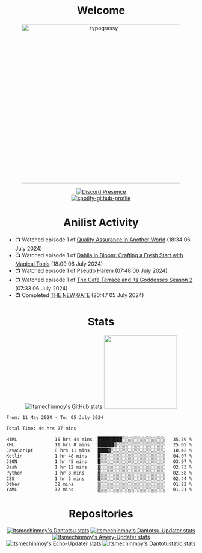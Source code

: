 <div align="center">

# Welcome
<a href="https://github.com/kawarimidoll/typograssy">
    <img alt="typograssy" src="https://typograssy.deno.dev/api?text=%E3%82%88%E3%81%86%E3%81%93%E3%81%9D%E3%81%BF%E3%81%AA%E3%81%95%E3%82%93%20-%20Itsmechinmoy--&&l0=none&l1=82d9d0&l2=027353&l3=038c4c&l4=01402e&bg=none&frame=none&speed=100&comment=" width="421.99">
</a>

[![Discord Presence](https://lanyard.cnrad.dev/api/523539866311720963?theme=dark&bg=Oe1116&animated=false&hideDiscrim=true&borderRadius=30px&hideActivity=whenNotUsed)](https://discord.com/users/523539866311720963)<br>
[![spotify-github-profile](https://spotify-github-profile.kittinanx.com/api/view?uid=31zczwoe3obxakjgkio7anubhkaq&cover_image=true&theme=novatorem&show_offline=true&background_color=121212&interchange=false&bar_color=53b14f&bar_color=ffffff&bar_color_cover=false)](https://spotify-github-profile.vercel.app/api/view?uid=31zczwoe3obxakjgkio7anubhkaq&redirect=true)
</div>

<div align="center">

# Anilist Activity
</div>
<!-- ANILIST_ACTIVITY:start -->

-   📺 Watched episode 1 of [Quality Assurance in Another World](https://anilist.co/anime/163077) (18:34 06 July 2024)
-   📺 Watched episode 1 of [Dahlia in Bloom: Crafting a Fresh Start with Magical Tools](https://anilist.co/anime/168623) (18:09 06 July 2024)
-   📺 Watched episode 1 of [Pseudo Harem](https://anilist.co/anime/163623) (07:48 06 July 2024)
-   📺 Watched episode 1 of [The Café Terrace and Its Goddesses Season 2](https://anilist.co/anime/166477) (07:33 06 July 2024)
-   📺 Completed [THE NEW GATE](https://anilist.co/anime/170890) (20:47 05 July 2024)

<!-- ANILIST_ACTIVITY:end -->
<div align="center">
    
# Stats
[![Itsmechinmoy's GitHub stats](https://github-readme-stats.vercel.app/api?username=itsmechinmoy&show_icons=true&theme=algolia)](https://github.com/anuraghazra/github-readme-stats)
<img src="https://github-readme-stackoverflow.vercel.app/?userID=25004176&theme=dark" height="194"/>
</div>
<!--START_SECTION:waka-->

```txt
From: 11 May 2024 - To: 05 July 2024

Total Time: 44 hrs 27 mins

HTML              15 hrs 44 mins  █████████░░░░░░░░░░░░░░░░   35.39 %
XML               11 hrs 8 mins   ██████▒░░░░░░░░░░░░░░░░░░   25.05 %
JavaScript        8 hrs 11 mins   ████▓░░░░░░░░░░░░░░░░░░░░   18.42 %
Kotlin            1 hr 48 mins    █░░░░░░░░░░░░░░░░░░░░░░░░   04.07 %
JSON              1 hr 45 mins    █░░░░░░░░░░░░░░░░░░░░░░░░   03.97 %
Bash              1 hr 12 mins    ▓░░░░░░░░░░░░░░░░░░░░░░░░   02.73 %
Python            1 hr 8 mins     ▓░░░░░░░░░░░░░░░░░░░░░░░░   02.58 %
CSS               1 hr 5 mins     ▓░░░░░░░░░░░░░░░░░░░░░░░░   02.44 %
Other             32 mins         ▒░░░░░░░░░░░░░░░░░░░░░░░░   01.22 %
YAML              32 mins         ▒░░░░░░░░░░░░░░░░░░░░░░░░   01.21 %
```

<!--END_SECTION:waka-->
<div align="center">

# Repositories
[![Itsmechinmoy's Dantotsu stats](https://github-readme-stats.vercel.app/api/pin/?username=itsmechinmoy&repo=dantotsu&show_icons=true&theme=algolia&description_lines_count=1)](https://github.com/itsmechinmoy/dantotsu)
[![Itsmechinmoy's Dantotsu-Updater stats](https://github-readme-stats.vercel.app/api/pin/?username=itsmechinmoy&repo=dantotsu-updater&show_icons=true&theme=algolia&description_lines_count=1)](https://github.com/itsmechinmoy/dantotsu-updater)
[![Itsmechinmoy's Awery-Updater stats](https://github-readme-stats.vercel.app/api/pin/?username=itsmechinmoy&repo=awery-updater&show_icons=true&theme=algolia&description_lines_count=1)](https://github.com/itsmechinmoy/awery-updater)
[![Itsmechinmoy's Echo-Updater stats](https://github-readme-stats.vercel.app/api/pin/?username=itsmechinmoy&repo=echo-updater&show_icons=true&theme=algolia&description_lines_count=1)](https://github.com/itsmechinmoy/echo-updater)
[![Itsmechinmoy's Dantotustatic stats](https://github-readme-stats.vercel.app/api/pin/?username=itsmechinmoy&repo=dantotustatic&show_icons=true&theme=algolia&description_lines_count=1)](https://github.com/itsmechinmoy/dantotustatic)
</div>
